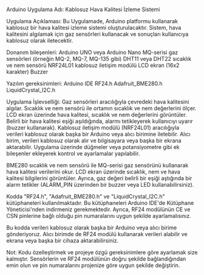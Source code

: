 Arduino Uygulama Adı: Kablosuz Hava Kalitesi İzleme Sistemi

Uygulama Açıklaması:
Bu Uygulamade, Arduino platformu kullanarak kablosuz bir hava kalitesi izleme sistemi oluşturulacaktır. Sistem, hava kalitesini algılamak için gaz sensörleri kullanacak ve sonuçları kullanıcıya kablosuz olarak iletecektir.

Donanım bileşenleri:
Arduino UNO veya Arduino Nano
MQ-serisi gaz sensörleri (örneğin MQ-2, MQ-7, MQ-135 gibi)
DHT11 veya DHT22 sıcaklık ve nem sensörü
NRF24L01 kablosuz iletişim modülü
LCD ekran (16x2 karakter)
Buzzer

Yazılım gereksinimleri:
Arduino IDE
RF24.h
Adafruit_BME280.h
LiquidCrystal_I2C.h

Uygulama İşlevselliği:
Gaz sensörleri aracılığıyla çevredeki hava kalitesini algılar.
Sıcaklık ve nem sensörü ile ortamın sıcaklık ve nem değerlerini ölçer.
LCD ekran üzerinde hava kalitesi, sıcaklık ve nem değerlerini görüntüler.
Belirli bir hava kalitesi eşiği aşıldığında, alarmı tetikleyerek kullanıcıyı uyarır (buzzer kullanarak).
Kablosuz iletişim modülü (NRF24L01) aracılığıyla verileri kablosuz olarak başka bir Arduino veya alıcı birimine iletebilir.
Alıcı birim, verileri kablosuz olarak alır ve bilgisayara veya başka bir ekrana aktarabilir.
Uygulama üzerinde düğmeler veya potansiyometre gibi ek bileşenler ekleyerek kontrol ve ayarlamalar yapılabilir.


BME280 sıcaklık ve nem sensörü ile MQ-serisi gaz sensörünü kullanarak hava kalitesi verilerini okur. LCD ekran üzerinde sıcaklık, nem ve hava kalitesi bilgilerini görüntüler. Ayrıca, gaz değeri belirli bir eşiği aştığında bir alarm tetikler (ALARM_PIN üzerinden bir buzzer veya LED kullanabilirsiniz).

Kodda "RF24.h", "Adafruit_BME280.h" ve "LiquidCrystal_I2C.h" kütüphaneleri kullanılmaktadır. Bu kütüphaneleri Arduino IDE'de Kütüphane Yöneticisi'nden indirmeniz gerekmektedir. Ayrıca, RF24 modülünün CE ve CSN pinlerine bağlı olduğu pin numaralarını uygun şekilde ayarlamalısınız.

Bu kodda verileri kablosuz olarak başka bir Arduino veya alıcı birime gönderiyoruz. Alıcı birimde de RF24 modülü kullanarak verileri alabilir ve ekrana veya başka bir cihaza aktarabilirsiniz.

Not: Kodu özelleştirmek ve projeye özgü gereksinimlere göre ayarlamak size kalmıştır. Sensörlerin ve RF24 modülünün doğru şekilde bağlandığından emin olun ve pin numaralarını projenize göre uygun şekilde değiştirin.

